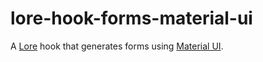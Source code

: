 # lore-hook-forms-material-ui

A [Lore](http://www.lorejs.org) hook that generates forms using [Material UI](http://www.material-ui.com/).
